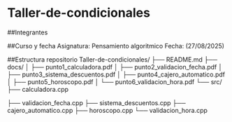 # Taller-de-condicionales

##Integrantes

##Curso y fecha
Asignatura: Pensamiento algoritmico 
Fecha: (27/08/2025)

##Estructura repositorio
Taller-de-condicionales/
├── README.md
├── docs/
│ ├── punto1_calculadora.pdf
│ ├── punto2_validacion_fecha.pdf
│ ├── punto3_sistema_descuentos.pdf
│ ├── punto4_cajero_automatico.pdf
│ ├── punto5_horoscopo.pdf
│ └── punto6_validacion_hora.pdf
└── src/
├── calculadora.cpp

├── validacion_fecha.cpp
├── sistema_descuentos.cpp
├── cajero_automatico.cpp
├── horoscopo.cpp
└── validacion_hora.cpp
